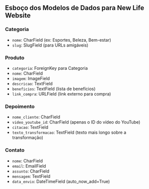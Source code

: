 ## Esboço dos Modelos de Dados para New Life Website

### Categoria
- `nome`: CharField (ex: Esportes, Beleza, Bem-estar)
- `slug`: SlugField (para URLs amigáveis)

### Produto
- `categoria`: ForeignKey para Categoria
- `nome`: CharField
- `imagem`: ImageField
- `descricao`: TextField
- `beneficios`: TextField (lista de benefícios)
- `link_compra`: URLField (link externo para compra)

### Depoimento
- `nome_cliente`: CharField
- `video_youtube_id`: CharField (apenas o ID do vídeo do YouTube)
- `citacao`: TextField
- `texto_transformacao`: TextField (texto mais longo sobre a transformação)

### Contato
- `nome`: CharField
- `email`: EmailField
- `assunto`: CharField
- `mensagem`: TextField
- `data_envio`: DateTimeField (auto_now_add=True)


